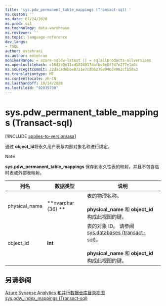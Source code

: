 ```yaml
---
title: 'sys.pdw_permanent_table_mappings (Transact-sql) '
ms.custom: ''
ms.date: 07/24/2020
ms.prod: sql
ms.technology: data-warehouse
ms.reviewer: ''
ms.topic: language-reference
dev_langs:
- TSQL
author: mstehrani
ms.author: emtehran
monikerRange: = azure-sqldw-latest || = sqlallproducts-allversions
ms.openlocfilehash: c164399e11cd5824017dafbc8e0f7d7e277e1a0c
ms.sourcegitcommit: 22dacedeb6e8721e7cdb6279a946d4002cfb5da3
ms.translationtype: MT
ms.contentlocale: zh-CN
ms.lasthandoff: 10/14/2020
ms.locfileid: "92035730"
---
```

# <a name="syspdw_permanent_table_mappings-transact-sql"></a>sys.pdw_permanent_table_mappings (Transact-sql) 
[!INCLUDE [applies-to-version/asa](../../includes/applies-to-version/asa.md)]

  通过 **object_id**将永久用户表与内部对象名称进行绑定。  
  
> [!NOTE]
> **sys.pdw_permanent_table_mappings** 保存到永久性表的映射，并且不包含临时表或外部表映射。

|列名|数据类型|说明|  
|-----------------|---------------|-----------------|  
|physical_name|**nvarchar (36) **|表的物理名称。<br /><br /> **physical_name** 和 **object_id** 构成此视图的键。||  
|object_id|**int**|表的对象 ID。 请参阅 [sys.databases &#40;transact-sql&#41;](../../relational-databases/system-catalog-views/sys-objects-transact-sql.md)。<br /><br /> **physical_name** 和 **object_id** 构成此视图的键。||  
  
## <a name="see-also"></a>另请参阅  
 [Azure Synapse Analytics 和并行数据仓库目录视图](../../relational-databases/system-catalog-views/sql-data-warehouse-and-parallel-data-warehouse-catalog-views.md)   
 [sys.pdw_index_mappings &#40;Transact-sql&#41;](../../relational-databases/system-catalog-views/sys-pdw-index-mappings-transact-sql.md)  
  
  
